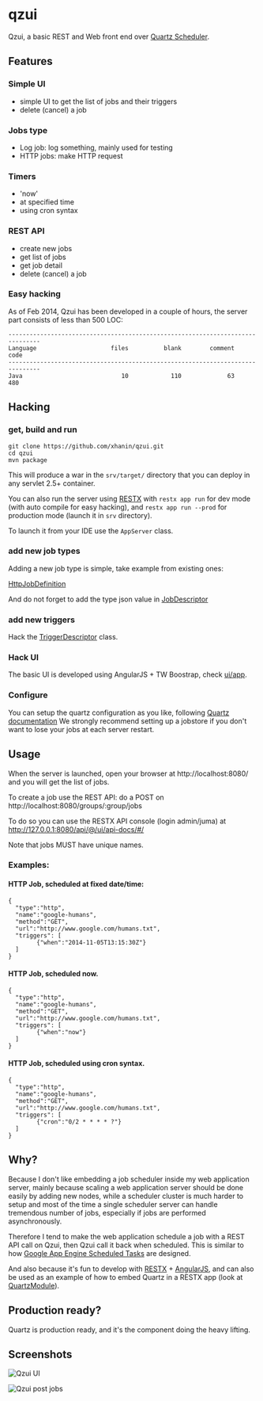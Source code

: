 qzui
====

Qzui, a basic REST and Web front end over [Quartz Scheduler](http://quartz-scheduler.org/).

## Features

### Simple UI

* simple UI to get the list of jobs and their triggers
* delete (cancel) a job

### Jobs type

* Log job: log something, mainly used for testing
* HTTP jobs: make HTTP request

### Timers

* 'now'
* at specified time
* using cron syntax

### REST API

* create new jobs
* get list of jobs
* get job detail
* delete (cancel) a job

### Easy hacking

As of Feb 2014, Qzui has been developed in a couple of hours, the server part consists of less than 500 LOC:

```
-------------------------------------------------------------------------------
Language                     files          blank        comment           code
-------------------------------------------------------------------------------
Java                            10            110             63            480
```


## Hacking


### get, build and run

```
git clone https://github.com/xhanin/qzui.git
cd qzui
mvn package
```

This will produce a war in the `srv/target/` directory that you can deploy in any servlet 2.5+ container.

You can also run the server using [RESTX](http://restx.io/) with `restx app run` for dev mode (with auto compile for easy hacking), and `restx app run --prod` for production mode (launch it in `srv` directory).

To launch it from your IDE use the `AppServer` class.

### add new job types

Adding a new job type is simple, take example from existing ones:

[HttpJobDefinition](https://github.com/xhanin/qzui/blob/master/srv/src/main/java/qzui/HttpJobDefinition.java)

And do not forget to add the type json value in [JobDescriptor](https://github.com/xhanin/qzui/blob/master/srv/src/main/java/qzui/JobDescriptor.java)

### add new triggers

Hack the [TriggerDescriptor](https://github.com/xhanin/qzui/blob/master/srv/src/main/java/qzui/TriggerDescriptor.java) class.

### Hack UI

The basic UI is developed using AngularJS + TW Boostrap, check [ui/app](https://github.com/xhanin/qzui/tree/master/ui/app).

### Configure

You can setup the quartz configuration as you like, following [Quartz documentation](http://quartz-scheduler.org/documentation/quartz-2.2.x/configuration/)
We strongly recommend setting up a jobstore if you don't want to lose your jobs at each server restart.

## Usage

When the server is launched, open your browser at http://localhost:8080/ and you will get the list of jobs.

To create a job use the REST API: do a POST on http://localhost:8080/groups/:group/jobs

To do so you can use the RESTX API console (login admin/juma) at http://127.0.0.1:8080/api/@/ui/api-docs/#/

Note that jobs MUST have unique names.

### Examples:

#### HTTP Job, scheduled at fixed date/time:

```
{
  "type":"http",
  "name":"google-humans",
  "method":"GET",
  "url":"http://www.google.com/humans.txt",
  "triggers": [
        {"when":"2014-11-05T13:15:30Z"}
  ]
}
```

#### HTTP Job, scheduled now.

```
{
  "type":"http",
  "name":"google-humans",
  "method":"GET",
  "url":"http://www.google.com/humans.txt",
  "triggers": [
        {"when":"now"}
  ]
}
```

#### HTTP Job, scheduled using cron syntax.

```
{
  "type":"http",
  "name":"google-humans",
  "method":"GET",
  "url":"http://www.google.com/humans.txt",
  "triggers": [
        {"cron":"0/2 * * * * ?"}
  ]
}
```

## Why?

Because I don't like embedding a job scheduler inside my web application server, mainly because scaling a web application server should be done easily by adding new nodes, while a scheduler cluster is much harder to setup and most of the time a single scheduler server can handle tremendous number of jobs, especially if jobs are performed asynchronously.

Therefore I tend to make the web application schedule a job with a REST API call on Qzui, then Qzui call it back when scheduled. This is similar to how [Google App Engine Scheduled Tasks](https://developers.google.com/appengine/docs/java/config/cron) are designed.

And also because it's fun to develop with [RESTX](http://restx/io) + [AngularJS](http://angularjs.org/), and can also be used as an example of how to embed Quartz in a RESTX app (look at [QuartzModule](https://github.com/xhanin/qzui/blob/master/srv/src/main/java/qzui/QuartzModule.java)).

## Production ready?

Quartz is production ready, and it's the component doing the heavy lifting.

## Screenshots

![Qzui UI](https://i.cloudup.com/rA5oWU9hqd-2000x2000.png)

![Qzui post jobs](https://i.cloudup.com/ZCkwMOtVpr-3000x3000.png)



